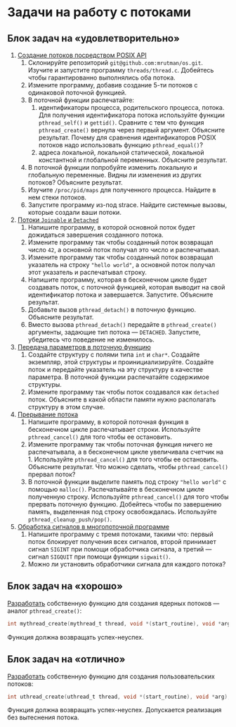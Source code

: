 # Задачи на работу с потоками

## Блок задач на «удовлетворительно»

1. [Создание потоков посредством POSIX API](3/1)
	1. Склонируйте репозиторий `git@github.com:mrutman/os.git`. Изучите и запустите программу `threads/thread.c`. Добейтесь чтобы гарантированно выполнялись оба потока.
	2. Измените программу, добавив создание 5-ти потоков с одинаковой поточной функцией.
	3. В поточной функции распечатайте:
		1. идентификаторы процесса, родительского процесса, потока. Для получения идентификатора потока используйте функции `pthread_self()` и `gettid()`. Сравните с тем что функция `pthread_create()` вернула через первый аргумент. Объясните результат. Почему для сравнения идентификаторов POSIX потоков надо использовать функцию `pthread_equal()`?
		2. адреса локальной, локальной статической, локальной константной и глобальной переменных. Объясните результат.
	4. В поточной функции попробуйте изменить локальную и глобальную переменные. Видны ли изменения из других потоков? Объясните результат.
	5. Изучите `/proc/pid/maps` для полученного процесса. Найдите в нем стеки потоков.
	6. Запустите программу из-под strace. Найдите системные вызовы, которые создали ваши потоки.
2. [Потоки `Joinable` и `Detached`](3/2)
	1. Напишите программу, в которой основной поток будет дожидаться завершения созданного потока.
	2. Измените программу так чтобы созданный поток возвращал число `42`, а основной поток получал это число и распечатывал.
	3. Измените программу так чтобы созданный поток возвращал указатель на строку `"hello world"`, а основной поток получал этот указатель и распечатывал строку.
	4. Напишите программу, которая в бесконечном цикле будет создавать поток, с поточной функцией, которая выводит на свой идентификатор потока и завершается. Запустите. Объясните результат.
	5. Добавьте вызов `pthread_detach()` в поточную функцию. Объясните результат.
	6. Вместо вызова `pthread_detach()` передайте в `pthread_create()` аргументы, задающие тип потока — `DETACHED`. Запустите, убедитесь что поведение не изменилось.
3. [Передача параметров в поточную функцию](3/3)
	1. Создайте структуру с полями типа `int` и `char*`. Создайте экземпляр, этой структуры и проинициализируйте. Создайте поток и передайте указатель на эту структуру в качестве параметра. В поточной функции распечатайте содержимое структуры.
	2. Измените программу так чтобы поток создавался как `detached` поток. Объясните в какой области памяти нужно располагать структуру в этом случае.
4. [Прерывание потока](3/4)
	1. Напишите программу, в которой поточная функция в бесконечном цикле распечатывает строки. Используйте `pthread_cancel()` для того чтобы ее остановить.
	2. Измените программу так чтобы поточная функция ничего не распечатывала, а в бесконечном цикле увеличивала счетчик на 1. Используйте `pthread_cancel()` для того чтобы ее остановить. Объясните результат. Что можно сделать, чтобы `pthread_cancel()` прервал поток?
	3. В поточной функции выделите память под строку `"hello world"` с помощью `malloc()`. Распечатывайте в бесконечном цикле полученную строку. Используйте `pthread_cancel()` для того чтобы прервать поточную функцию. Добейтесь чтобы по завершению память, выделенная под строку освобождалась. Используйте `pthread_cleanup_push/pop()`.
5. [Обработка сигналов в многопоточной программе](3/5)
	1. Напишите программу с тремя потоками, такими что: первый поток блокирует получения всех сигналов, второй принимает сигнал `SIGINT` при помощи обработчика сигнала, а третий — сигнал `SIGQUIT` при помощи функции `sigwait()`.
	2. Можно ли установить обработчики сигнала для каждого потока?

## Блок задач на «хорошо»

[Разработать](4) собственную функцию для создания ядерных потоков — аналог `pthread_create()`:

```C
int mythread_create(mythread_t thread, void *(start_routine), void *arg);
```

Функция должна возвращать успех-неуспех.

## Блок задач на «отлично»

[Разработать](5) собственную функцию для создания пользовательских потоков:

```C
int uthread_create(uthread_t thread, void *(start_routine), void *arg);
```

Функция должна возвращать успех-неуспех. Допускается реализация без вытеснения потока.
